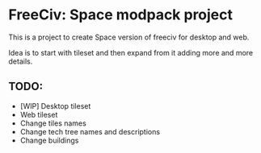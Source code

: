 # FreeCiv: Space modpack project

This is a project to create Space version of freeciv for desktop and web.

Idea is to start with tileset and then expand from it adding more and more details.

## TODO:

- [WIP] Desktop tileset
- Web tileset
- Change tiles names
- Change tech tree names and descriptions
- Change buildings
